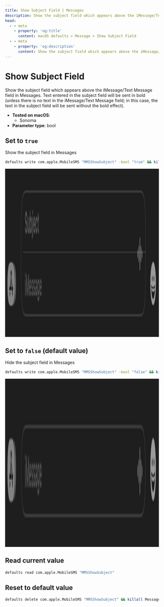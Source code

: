 ```yaml
---
title: Show Subject Field | Messages
description: Show the subject field which appears above the iMessage/Text Message field in Messages. Text entered in the subject field will be sent in bold (unless there is no text in the iMessage/Text Message field; in this case, the text in the subject field will be sent without the bold effect).
head:
  - - meta
    - property: 'og:title'
      content: macOS defaults > Message > Show Subject Field
  - - meta
    - property: 'og:description'
      content: Show the subject field which appears above the iMessage/Text Message field in Messages. Text entered in the subject field will be sent in bold (unless there is no text in the iMessage/Text Message field; in this case, the text in the subject field will be sent without the bold effect).
---
```


# Show Subject Field

Show the subject field which appears above the iMessage/Text Message field in Messages. Text entered in the subject field will be sent in bold (unless there is no text in the iMessage/Text Message field; in this case, the text in the subject field will be sent without the bold effect).

- **Tested on macOS**:
  - Sonoma
- **Parameter type**: bool

## Set to `true`

Show the subject field in Messages

```bash
defaults write com.apple.MobileSMS "MMSShowSubject" -bool "true" && killall Messages
```

<img
  src="./images/show-subject-field/true.png"
  alt="Messages app with subject field showing"
  height="550"
/>

## Set to `false` (default value)

Hide the subject field in Messages

```bash
defaults write com.apple.MobileSMS "MMSShowSubject" -bool "false" && killall Messages
```

<img
  src="./images/show-subject-field/false.png"
  alt="Messages app with subject field hidden"
  height="550"
/>

## Read current value

```bash
defaults read com.apple.MobileSMS "MMSShowSubject"
```

## Reset to default value

```bash
defaults delete com.apple.MobileSMS "MMSShowSubject" && killall Messages
```
